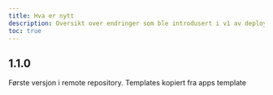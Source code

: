 ```yaml
---
title: Hva er nytt
description: Oversikt over endringer som ble introdusert i v1 av deployment.
toc: true
---
```


## 1.1.0

Første versjon i remote repository. Templates kopiert fra apps template
